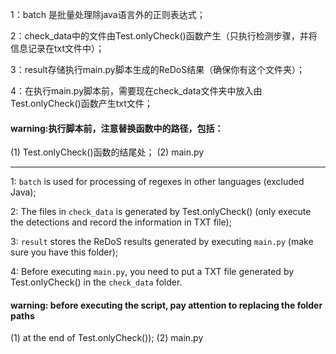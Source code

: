 1：batch 是批量处理除java语言外的正则表达式；

2：check_data中的文件由Test.onlyCheck()函数产生（只执行检测步骤，并将信息记录在txt文件中）；

3：result存储执行main.py脚本生成的ReDoS结果（确保你有这个文件夹）；

4：在执行main.py脚本前，需要现在check_data文件夹中放入由Test.onlyCheck()函数产生txt文件；

#### warning:执行脚本前，注意替换函数中的路径，包括：
(1) Test.onlyCheck()函数的结尾处；
(2) main.py

---
1: `batch` is used for processing of regexes in other languages (excluded Java);

2: The files in `check_data` is generated by Test.onlyCheck() (only execute the detections and record the information in TXT file);

3: `result` stores the ReDoS results generated by executing `main.py` (make sure you have this folder);

4: Before executing `main.py`, you need to put a TXT file generated by Test.onlyCheck() in the `check_data` folder.

#### warning: before executing the script, pay attention to replacing the folder paths
(1) at the end of Test.onlyCheck());
(2) main.py